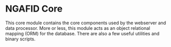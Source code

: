 # NGAFID Core

This core module contains the core components used by the webserver and data processor. More or less, this module acts
as an object relational mapping (ORM) for the database. There are also a few useful utilities and binary scripts.